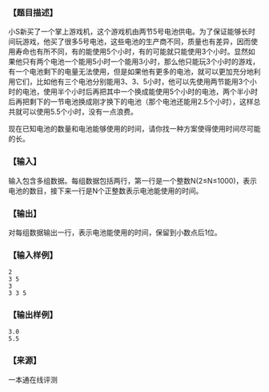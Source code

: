 ### 【题目描述】

小S新买了一个掌上游戏机，这个游戏机由两节5号电池供电。为了保证能够长时间玩游戏，他买了很多5号电池，这些电池的生产商不同，质量也有差异，因而使用寿命也有所不同，有的能使用5个小时，有的可能就只能使用3个小时。显然如果他只有两个电池一个能用5小时一个能用3小时，那么他只能玩3个小时的游戏，有一个电池剩下的电量无法使用，但是如果他有更多的电池，就可以更加充分地利用它们，比如他有三个电池分别能用3、3、5小时，他可以先使用两节能用3个小时的电池，使用半个小时后再把其中一个换成能使用5个小时的电池，两个半小时后再把剩下的一节电池换成刚才换下的电池（那个电池还能用2.5个小时），这样总共就可以使用5.5个小时，没有一点浪费。

现在已知电池的数量和电池能够使用的时间，请你找一种方案使得使用时间尽可能的长。

### 【输入】

输入包含多组数据。每组数据包括两行，第一行是一个整数N(2≤N≤1000)，表示电池的数目，接下来一行是N个正整数表示电池能使用的时间。

### 【输出】

对每组数据输出一行，表示电池能使用的时间，保留到小数点后1位。

### 【输入样例】

```
2
3 5
3
3 3 5
```

### 【输出样例】

```
3.0
5.5
```


 ### 【来源】

 一本通在线评测 
